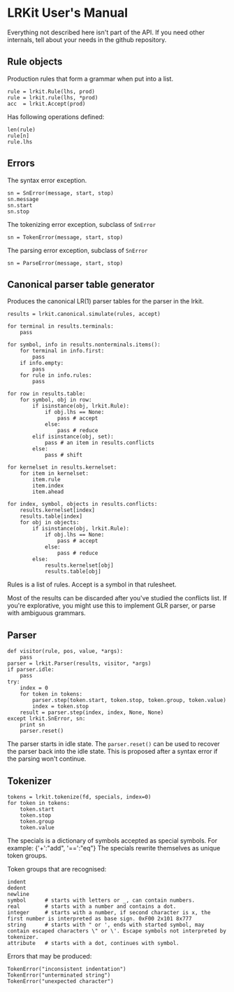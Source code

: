 # LRKit User's Manual

Everything not described here isn't part of the API. If you need other
internals, tell about your needs in the github repository.

## Rule objects

Production rules that form a grammar when put into a list.

    rule = lrkit.Rule(lhs, prod)
    rule = lrkit.rule(lhs, *prod)
    acc  = lrkit.Accept(prod)

Has following operations defined:

    len(rule)
    rule[n]
    rule.lhs

## Errors

The syntax error exception.

    sn = SnError(message, start, stop)
    sn.message
    sn.start
    sn.stop

The tokenizing error exception, subclass of `SnError`

    sn = TokenError(message, start, stop)

The parsing error exception, subclass of `SnError`

    sn = ParseError(message, start, stop)

## Canonical parser table generator

Produces the canonical LR(1) parser tables for the parser in the lrkit.

    results = lrkit.canonical.simulate(rules, accept)

    for terminal in results.terminals:
        pass

    for symbol, info in results.nonterminals.items():
        for terminal in info.first:
            pass
        if info.empty:
            pass
        for rule in info.rules:
            pass

    for row in results.table:
        for symbol, obj in row:
            if isinstance(obj, lrkit.Rule):
                if obj.lhs == None:
                    pass # accept
                else:
                    pass # reduce
            elif isinstance(obj, set):
                pass # an item in results.conflicts
            else:
                pass # shift

    for kernelset in results.kernelset:
        for item in kernelset:
            item.rule
            item.index
            item.ahead

    for index, symbol, objects in results.conflicts:
        results.kernelset[index]
        results.table[index]
        for obj in objects:
            if isinstance(obj, lrkit.Rule):
                if obj.lhs == None:
                    pass # accept
                else:
                    pass # reduce
            else:
                results.kernelset[obj]
                results.table[obj]

Rules is a list of rules.
Accept is a symbol in that rulesheet.

Most of the results can be discarded after you've
studied the conflicts list. If you're explorative, you might
use this to implement GLR parser, or parse with ambiguous
grammars.

## Parser

    def visitor(rule, pos, value, *args):
        pass
    parser = lrkit.Parser(results, visitor, *args)
    if parser.idle:
        pass
    try:
        index = 0
        for token in tokens:
            parser.step(token.start, token.stop, token.group, token.value)
            index = token.stop
        result = parser.step(index, index, None, None)
    except lrkit.SnError, sn:
        print sn
        parser.reset()

The parser starts in idle state. The `parser.reset()` can be used to
recover the parser back into the idle state. This is proposed after
a syntax error if the parsing won't continue.

## Tokenizer

    tokens = lrkit.tokenize(fd, specials, index=0)
    for token in tokens:
        token.start
        token.stop
        token.group
        token.value

The specials is a dictionary of symbols accepted as special symbols.
For example: {'+':"add", '==':"eq"} The specials rewrite themselves
as unique token groups.

Token groups that are recognised:

    indent
    dedent
    newline
    symbol      # starts with letters or _, can contain numbers.
    real        # starts with a number and contains a dot.
    integer     # starts with a number, if second character is x, the first number is interpreted as base sign. 0xF00 2x101 8x777
    string      # starts with " or ', ends with started symbol, may contain escaped characters \" or \'. Escape symbols not interpreted by tokenizer.
    attribute   # starts with a dot, continues with symbol.

Errors that may be produced:

    TokenError("inconsistent indentation")
    TokenError("unterminated string")
    TokenError("unexpected character")
